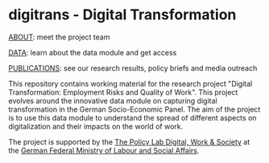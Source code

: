 # digitrans - Digital Transformation

[ABOUT](ABOUT/README.md): meet the project team

[DATA](DATA/README.md): learn about the data module and get access

[PUBLICATIONS](PUBLICATIONS/README.md): see our research results, policy briefs and media outreach

This repository contains working material for the research project "Digital Transformation: Employment Risks and Quality of Work". This project evolves around the innovative data module on capturing digital transformation in the German Socio-Economic Panel. The aim of the project is to use this data module to understand the spread of different aspects on digitalization and their impacts on the world of work.

The project is supported by the [The Policy Lab Digital, Work & Society](https://www.denkfabrik-bmas.de/en/) at the [German Federal Ministry of Labour and Social Affairs](https://www.bmas.de/EN/Home/home.html).

